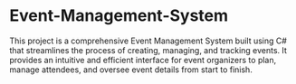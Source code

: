 # Event-Management-System
This project is a comprehensive Event Management System built using C# that streamlines the process of creating, managing, and tracking events. It provides an intuitive and efficient interface for event organizers to plan, manage attendees, and oversee event details from start to finish.
